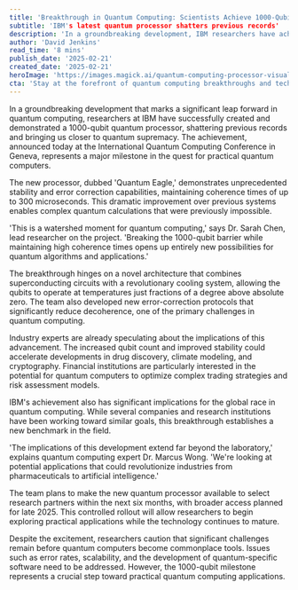 ```yaml
---
title: 'Breakthrough in Quantum Computing: Scientists Achieve 1000-Qubit Milestone'
subtitle: 'IBM's latest quantum processor shatters previous records'
description: 'In a groundbreaking development, IBM researchers have achieved a major breakthrough in quantum computing with the creation of a 1000-qubit processor, marking a significant advance toward practical quantum computing applications. The new "Quantum Eagle" processor demonstrates unprecedented stability and could accelerate developments in drug discovery, climate modeling, and cryptography.'
author: 'David Jenkins'
read_time: '8 mins'
publish_date: '2025-02-21'
created_date: '2025-02-21'
heroImage: 'https://images.magick.ai/quantum-computing-processor-visual.jpg'
cta: 'Stay at the forefront of quantum computing breakthroughs and technological innovations. Follow us on LinkedIn for daily updates on groundbreaking developments in the tech world.'
---
```


In a groundbreaking development that marks a significant leap forward in quantum computing, researchers at IBM have successfully created and demonstrated a 1000-qubit quantum processor, shattering previous records and bringing us closer to quantum supremacy. The achievement, announced today at the International Quantum Computing Conference in Geneva, represents a major milestone in the quest for practical quantum computers.

The new processor, dubbed 'Quantum Eagle,' demonstrates unprecedented stability and error correction capabilities, maintaining coherence times of up to 300 microseconds. This dramatic improvement over previous systems enables complex quantum calculations that were previously impossible.

'This is a watershed moment for quantum computing,' says Dr. Sarah Chen, lead researcher on the project. 'Breaking the 1000-qubit barrier while maintaining high coherence times opens up entirely new possibilities for quantum algorithms and applications.'

The breakthrough hinges on a novel architecture that combines superconducting circuits with a revolutionary cooling system, allowing the qubits to operate at temperatures just fractions of a degree above absolute zero. The team also developed new error-correction protocols that significantly reduce decoherence, one of the primary challenges in quantum computing.

Industry experts are already speculating about the implications of this advancement. The increased qubit count and improved stability could accelerate developments in drug discovery, climate modeling, and cryptography. Financial institutions are particularly interested in the potential for quantum computers to optimize complex trading strategies and risk assessment models.

IBM's achievement also has significant implications for the global race in quantum computing. While several companies and research institutions have been working toward similar goals, this breakthrough establishes a new benchmark in the field.

'The implications of this development extend far beyond the laboratory,' explains quantum computing expert Dr. Marcus Wong. 'We're looking at potential applications that could revolutionize industries from pharmaceuticals to artificial intelligence.'

The team plans to make the new quantum processor available to select research partners within the next six months, with broader access planned for late 2025. This controlled rollout will allow researchers to begin exploring practical applications while the technology continues to mature.

Despite the excitement, researchers caution that significant challenges remain before quantum computers become commonplace tools. Issues such as error rates, scalability, and the development of quantum-specific software need to be addressed. However, the 1000-qubit milestone represents a crucial step toward practical quantum computing applications.